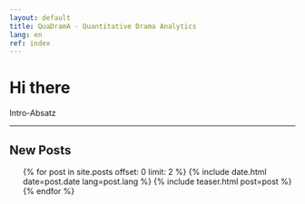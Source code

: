 ```yaml
---
layout: default
title: QuaDramA - Quantitative Drama Analytics
lang: en
ref: index
---
```


# Hi there

Intro-Absatz

---

## New Posts

<ul class="posts">
  {% for post in site.posts offset: 0 limit: 2 %}
    {% include date.html date=post.date lang=post.lang %}
    {% include teaser.html post=post %}
  {% endfor %}
</ul>
